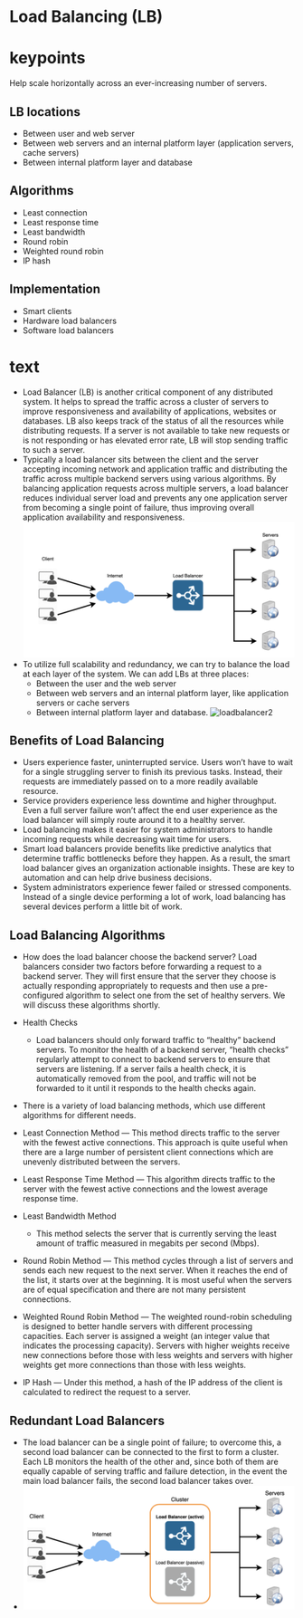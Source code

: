 Load Balancing (LB)
====
# keypoints
Help scale horizontally across an ever-increasing number of servers.

## LB locations
- Between user and web server
- Between web servers and an internal platform layer (application servers, cache servers)
- Between internal platform layer and database

## Algorithms
- Least connection
- Least response time
- Least bandwidth
- Round robin
- Weighted round robin
- IP hash

## Implementation
- Smart clients
- Hardware load balancers
- Software load balancers

# text
- Load Balancer (LB) is another critical component of any distributed system. It helps to spread the traffic across a cluster of servers to improve responsiveness and availability of applications, websites or databases. LB also keeps track of the status of all the resources while distributing requests. If a server is not available to take new requests or is not responding or has elevated error rate, LB will stop sending traffic to such a server.
- Typically a load balancer sits between the client and the server accepting incoming network and application traffic and distributing the traffic across multiple backend servers using various algorithms. By balancing application requests across multiple servers, a load balancer reduces individual server load and prevents any one application server from becoming a single point of failure, thus improving overall application availability and responsiveness.
![client_loadbalancer_server](../images/client_loadbalancer_server.png)
- To utilize full scalability and redundancy, we can try to balance the load at each layer of the system. We can add LBs at three places:
    - Between the user and the web server
    - Between web servers and an internal platform layer, like application servers or cache servers
    - Between internal platform layer and database.
![loadbalancer2](../images/loadbalancer2)

## Benefits of Load Balancing
- Users experience faster, uninterrupted service. Users won’t have to wait for a single struggling server to finish its previous tasks. Instead, their requests are immediately passed on to a more readily available resource.
- Service providers experience less downtime and higher throughput. Even a full server failure won’t affect the end user experience as the load balancer will simply route around it to a healthy server.
- Load balancing makes it easier for system administrators to handle incoming requests while decreasing wait time for users.
- Smart load balancers provide benefits like predictive analytics that determine traffic bottlenecks before they happen. As a result, the smart load balancer gives an organization actionable insights. These are key to automation and can help drive business decisions.
- System administrators experience fewer failed or stressed components. Instead of a single device performing a lot of work, load balancing has several devices perform a little bit of work.

## Load Balancing Algorithms
- How does the load balancer choose the backend server?
    Load balancers consider two factors before forwarding a request to a backend server. They will first ensure that the server they choose is actually responding appropriately to requests and then use a pre-configured algorithm to select one from the set of healthy servers. We will discuss these algorithms shortly.

- Health Checks 
    - Load balancers should only forward traffic to “healthy” backend servers. To monitor the health of a backend server, “health checks” regularly attempt to connect to backend servers to ensure that servers are listening. If a server fails a health check, it is automatically removed from the pool, and traffic will not be forwarded to it until it responds to the health checks again.

- There is a variety of load balancing methods, which use different algorithms for different needs.

- Least Connection Method
    — This method directs traffic to the server with the fewest active connections. This approach is quite useful when there are a large number of persistent client connections which are unevenly distributed between the servers.
- Least Response Time Method 
    — This algorithm directs traffic to the server with the fewest active connections and the lowest average response time.
- Least Bandwidth Method 
    - This method selects the server that is currently serving the least amount of traffic measured in megabits per second (Mbps).
- Round Robin Method 
    — This method cycles through a list of servers and sends each new request to the next server. When it reaches the end of the list, it starts over at the beginning. It is most useful when the servers are of equal specification and there are not many persistent connections.
- Weighted Round Robin Method 
    — The weighted round-robin scheduling is designed to better handle servers with different processing capacities. Each server is assigned a weight (an integer value that indicates the processing capacity). Servers with higher weights receive new connections before those with less weights and servers with higher weights get more connections than those with less weights.
- IP Hash 
    — Under this method, a hash of the IP address of the client is calculated to redirect the request to a server.

## Redundant Load Balancers
- The load balancer can be a single point of failure; to overcome this, a second load balancer can be connected to the first to form a cluster. Each LB monitors the health of the other and, since both of them are equally capable of serving traffic and failure detection, in the event the main load balancer fails, the second load balancer takes over.
- ![redundant load balancer](../images/redundant_load_balancer.png)
